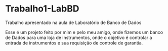 # Trabalho1-LabBD
Trabalho apresentado na aula de Laboratório de Banco de Dados

Esse é um projeto feito por mim e pelo meu amigo, onde fizemos um banco de Dados para uma loja de instrumentos, onde o objetivo é controlar a entrada de instrumentos e sua requisição de controle de garantia.
